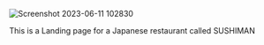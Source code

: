 ![Screenshot 2023-06-11 102830](https://github.com/khaymanii/Sushiman-website/assets/116851212/e51b5181-9a06-437a-a570-8564e1b04162) 

This is a Landing page for a Japanese restaurant called SUSHIMAN
